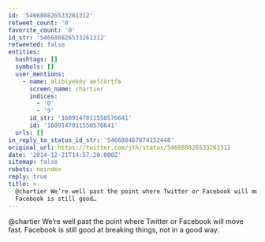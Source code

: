 ```yaml
---
id: '546680826533261312'
retweet_count: '0'
favorite_count: '0'
id_str: '546680826533261312'
retweeted: false
entities:
  hashtags: []
  symbols: []
  user_mentions:
    - name: alibiyeköy ⋞eſčòrțſ⋟
      screen_name: chartier
      indices:
        - '0'
        - '9'
      id_str: '1609147011550576641'
      id: '1609147011550576641'
  urls: []
in_reply_to_status_id_str: '546680467874152448'
original_url: https://twitter.com/jth/status/546680826533261312
date: '2014-12-21T14:57:20.000Z'
sitemap: false
robots: noindex
reply: true
title: >-
  @chartier We’re well past the point where Twitter or Facebook will move fast.
  Facebook is still good…
---
```


@chartier We’re well past the point where Twitter or Facebook will move fast. Facebook is still good at breaking things, not in a good way.